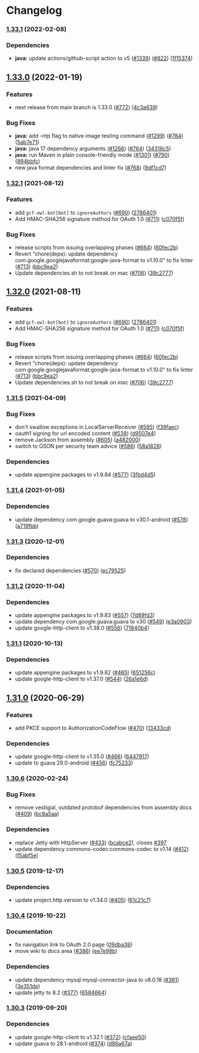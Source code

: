# Changelog

### [1.33.1](https://github.com/googleapis/google-oauth-java-client/compare/v1.33.0...v1.33.1) (2022-02-08)


### Dependencies

* **java:** update actions/github-script action to v5 ([#1339](https://github.com/googleapis/google-oauth-java-client/issues/1339)) ([#822](https://github.com/googleapis/google-oauth-java-client/issues/822)) ([1f15374](https://github.com/googleapis/google-oauth-java-client/commit/1f15374fe935bf46e9cda59270694f682ba5f75b))

## [1.33.0](https://github.com/googleapis/google-oauth-java-client/compare/v1.32.1...v1.33.0) (2022-01-19)


### Features

* next release from main branch is 1.33.0 ([#772](https://github.com/googleapis/google-oauth-java-client/issues/772)) ([4c3a639](https://github.com/googleapis/google-oauth-java-client/commit/4c3a6399f6d4aa4871bd119de378965e187e58b3))


### Bug Fixes

* **java:** add -ntp flag to native image testing command ([#1299](https://github.com/googleapis/google-oauth-java-client/issues/1299)) ([#784](https://github.com/googleapis/google-oauth-java-client/issues/784)) ([5ab7e71](https://github.com/googleapis/google-oauth-java-client/commit/5ab7e71390fbb2077b990e7a4b846b0eaa91d8a5))
* **java:** java 17 dependency arguments ([#1266](https://github.com/googleapis/google-oauth-java-client/issues/1266)) ([#764](https://github.com/googleapis/google-oauth-java-client/issues/764)) ([34318c5](https://github.com/googleapis/google-oauth-java-client/commit/34318c5342dbf6226c9959dcef26e45ecbcb650f))
* **java:** run Maven in plain console-friendly mode ([#1301](https://github.com/googleapis/google-oauth-java-client/issues/1301)) ([#790](https://github.com/googleapis/google-oauth-java-client/issues/790)) ([894bbfc](https://github.com/googleapis/google-oauth-java-client/commit/894bbfc751099d19b5f18fe70c2e068b1f6fd09c))
* new java format dependencies and linter fix ([#768](https://github.com/googleapis/google-oauth-java-client/issues/768)) ([9df1cd7](https://github.com/googleapis/google-oauth-java-client/commit/9df1cd70057bbb4f37f487f10d309d651ed68d20))

### [1.32.1](https://www.github.com/googleapis/google-oauth-java-client/compare/v1.32.0...v1.32.1) (2021-08-12)


### Features

* add `gcf-owl-bot[bot]` to `ignoreAuthors` ([#690](https://www.github.com/googleapis/google-oauth-java-client/issues/690)) ([2786401](https://www.github.com/googleapis/google-oauth-java-client/commit/27864015793eab524c83ba4fc345a1afc27d7a95))
* Add HMAC-SHA256 signature method for OAuth 1.0 ([#711](https://www.github.com/googleapis/google-oauth-java-client/issues/711)) ([c070f5f](https://www.github.com/googleapis/google-oauth-java-client/commit/c070f5f27d8034f681b7fc9a43825cfc7fd6f06f))


### Bug Fixes

* release scripts from issuing overlapping phases ([#664](https://www.github.com/googleapis/google-oauth-java-client/issues/664)) ([60fec2b](https://www.github.com/googleapis/google-oauth-java-client/commit/60fec2b9bbd5d632dff155a45a2ed0fa2f261c45))
* Revert "chore(deps): update dependency com.google.googlejavaformat:google-java-format to v1.10.0" to fix linter ([#713](https://www.github.com/googleapis/google-oauth-java-client/issues/713)) ([bbc9ea2](https://www.github.com/googleapis/google-oauth-java-client/commit/bbc9ea2865f30a12402869e427bc6ae3ebffc588))
* Update dependencies.sh to not break on mac ([#706](https://www.github.com/googleapis/google-oauth-java-client/issues/706)) ([39c2777](https://www.github.com/googleapis/google-oauth-java-client/commit/39c2777543ca46dc2e4c12bd5469e829c9a85c37))

## [1.32.0](https://www.github.com/googleapis/google-oauth-java-client/compare/v1.31.5...v1.32.0) (2021-08-11)


### Features

* add `gcf-owl-bot[bot]` to `ignoreAuthors` ([#690](https://www.github.com/googleapis/google-oauth-java-client/issues/690)) ([2786401](https://www.github.com/googleapis/google-oauth-java-client/commit/27864015793eab524c83ba4fc345a1afc27d7a95))
* Add HMAC-SHA256 signature method for OAuth 1.0 ([#711](https://www.github.com/googleapis/google-oauth-java-client/issues/711)) ([c070f5f](https://www.github.com/googleapis/google-oauth-java-client/commit/c070f5f27d8034f681b7fc9a43825cfc7fd6f06f))


### Bug Fixes

* release scripts from issuing overlapping phases ([#664](https://www.github.com/googleapis/google-oauth-java-client/issues/664)) ([60fec2b](https://www.github.com/googleapis/google-oauth-java-client/commit/60fec2b9bbd5d632dff155a45a2ed0fa2f261c45))
* Revert "chore(deps): update dependency com.google.googlejavaformat:google-java-format to v1.10.0" to fix linter ([#713](https://www.github.com/googleapis/google-oauth-java-client/issues/713)) ([bbc9ea2](https://www.github.com/googleapis/google-oauth-java-client/commit/bbc9ea2865f30a12402869e427bc6ae3ebffc588))
* Update dependencies.sh to not break on mac ([#706](https://www.github.com/googleapis/google-oauth-java-client/issues/706)) ([39c2777](https://www.github.com/googleapis/google-oauth-java-client/commit/39c2777543ca46dc2e4c12bd5469e829c9a85c37))

### [1.31.5](https://www.github.com/googleapis/google-oauth-java-client/compare/v1.31.4...v1.31.5) (2021-04-09)


### Bug Fixes

* don't swallow exceptions in LocalServerReceiver ([#595](https://www.github.com/googleapis/google-oauth-java-client/issues/595)) ([f39faec](https://www.github.com/googleapis/google-oauth-java-client/commit/f39faec9980fa65602a216fbf34555b744139443))
* oauth1 signing for url encoded content ([#538](https://www.github.com/googleapis/google-oauth-java-client/issues/538)) ([d9507e4](https://www.github.com/googleapis/google-oauth-java-client/commit/d9507e4c367cc870b811e28e3b206ef4661c67d8))
* remove Jackson from assembly ([#605](https://www.github.com/googleapis/google-oauth-java-client/issues/605)) ([a482000](https://www.github.com/googleapis/google-oauth-java-client/commit/a482000eddf3c056f57492487c4a2f1e2f81feeb))
* switch to GSON per security team advice ([#586](https://www.github.com/googleapis/google-oauth-java-client/issues/586)) ([58a1828](https://www.github.com/googleapis/google-oauth-java-client/commit/58a1828e8e291c59494893b2632c294dffe98b23))


### Dependencies

* update appengine packages to v1.9.84 ([#577](https://www.github.com/googleapis/google-oauth-java-client/issues/577)) ([3fbd4d5](https://www.github.com/googleapis/google-oauth-java-client/commit/3fbd4d5205215447969adb7fa93a46f309eed4a5))

### [1.31.4](https://www.github.com/googleapis/google-oauth-java-client/compare/v1.31.3...v1.31.4) (2021-01-05)


### Dependencies

* update dependency com.google.guava:guava to v30.1-android ([#578](https://www.github.com/googleapis/google-oauth-java-client/issues/578)) ([a719fbb](https://www.github.com/googleapis/google-oauth-java-client/commit/a719fbb03701938aac125f456153433e41b69393))

### [1.31.3](https://www.github.com/googleapis/google-oauth-java-client/compare/v1.31.2...v1.31.3) (2020-12-01)


### Dependencies

* fix declared dependencies ([#570](https://www.github.com/googleapis/google-oauth-java-client/issues/570)) ([ec79525](https://www.github.com/googleapis/google-oauth-java-client/commit/ec79525da8bc50d4cb641a87c186a5870a61afd4))

### [1.31.2](https://www.github.com/googleapis/google-oauth-java-client/compare/v1.31.1...v1.31.2) (2020-11-04)


### Dependencies

* update appengine packages to v1.9.83 ([#557](https://www.github.com/googleapis/google-oauth-java-client/issues/557)) ([7d89fd3](https://www.github.com/googleapis/google-oauth-java-client/commit/7d89fd36810e5c29073e0ab571e7e433d4473996))
* update dependency com.google.guava:guava to v30 ([#549](https://www.github.com/googleapis/google-oauth-java-client/issues/549)) ([e3a0903](https://www.github.com/googleapis/google-oauth-java-client/commit/e3a0903fc405ea6fa86e62032dfb2a9fc9a23d1f))
* update google-http-client to v1.38.0 ([#556](https://www.github.com/googleapis/google-oauth-java-client/issues/556)) ([71840b4](https://www.github.com/googleapis/google-oauth-java-client/commit/71840b44348f70f9c1e226f51aae3761d71dc341))

### [1.31.1](https://www.github.com/googleapis/google-oauth-java-client/compare/v1.31.0...v1.31.1) (2020-10-13)


### Dependencies

* update appengine packages to v1.9.82 ([#465](https://www.github.com/googleapis/google-oauth-java-client/issues/465)) ([651256c](https://www.github.com/googleapis/google-oauth-java-client/commit/651256caaaa0f760c6e098d6dae10b0c939564d4))
* update google-http-client to v1.37.0 ([#544](https://www.github.com/googleapis/google-oauth-java-client/issues/544)) ([26a1e6d](https://www.github.com/googleapis/google-oauth-java-client/commit/26a1e6d17f984cc6c3d5a9d7dbfe984eda2c27bd))

## [1.31.0](https://www.github.com/googleapis/google-oauth-java-client/compare/v1.30.6...v1.31.0) (2020-06-29)


### Features

* add PKCE support to AuthorizationCodeFlow ([#470](https://www.github.com/googleapis/google-oauth-java-client/issues/470)) ([13433cd](https://www.github.com/googleapis/google-oauth-java-client/commit/13433cd7dd06267fc261f0b1d4764f8e3432c824))


### Dependencies

* update google-http-client to v1.35.0 ([#466](https://www.github.com/googleapis/google-oauth-java-client/issues/466)) ([6447917](https://www.github.com/googleapis/google-oauth-java-client/commit/6447917c657a5ae4267afbab74dfdb890bbfbf28))
* update to guava 29.0-android ([#456](https://www.github.com/googleapis/google-oauth-java-client/issues/456)) ([fc75233](https://www.github.com/googleapis/google-oauth-java-client/commit/fc752336af9cbdb9b2ed816a63d7bd3d8d1e2778))

### [1.30.6](https://www.github.com/googleapis/google-oauth-java-client/compare/v1.30.5...v1.30.6) (2020-02-24)


### Bug Fixes

* remove vestigial, outdated protobuf dependencies from assembly docs ([#409](https://www.github.com/googleapis/google-oauth-java-client/issues/409)) ([bc8a5aa](https://www.github.com/googleapis/google-oauth-java-client/commit/bc8a5aa3745b414bea035d9dad66882be7ad6311))


### Dependencies

* replace Jetty with HttpServer ([#433](https://www.github.com/googleapis/google-oauth-java-client/issues/433)) ([bcabce2](https://www.github.com/googleapis/google-oauth-java-client/commit/bcabce25df8b7dc9d3d0edfca009d47a465d1af3)), closes [#397](https://www.github.com/googleapis/google-oauth-java-client/issues/397)
* update dependency commons-codec:commons-codec to v1.14 ([#412](https://www.github.com/googleapis/google-oauth-java-client/issues/412)) ([f5abf5e](https://www.github.com/googleapis/google-oauth-java-client/commit/f5abf5e00b9785f48fdea55a9d993565c66af61a))

### [1.30.5](https://www.github.com/googleapis/google-oauth-java-client/compare/v1.30.4...v1.30.5) (2019-12-17)


### Dependencies

* update project.http.version to v1.34.0 ([#405](https://www.github.com/googleapis/google-oauth-java-client/issues/405)) ([61c21c7](https://www.github.com/googleapis/google-oauth-java-client/commit/61c21c7f6be6aca8285e3fedf1edab9a0faf3570))

### [1.30.4](https://www.github.com/googleapis/google-oauth-java-client/compare/v1.30.3...v1.30.4) (2019-10-22)


### Documentation

* fix navigation link to OAuth 2.0 page ([09dba36](https://www.github.com/googleapis/google-oauth-java-client/commit/09dba36c4166fd1a062cc75e8688cd933c30f21d))
* move wiki to docs area ([#386](https://www.github.com/googleapis/google-oauth-java-client/issues/386)) ([ee7e98b](https://www.github.com/googleapis/google-oauth-java-client/commit/ee7e98b187251f1031863ad02790bf37a65b5691))


### Dependencies

* update dependency mysql:mysql-connector-java to v8.0.18 ([#381](https://www.github.com/googleapis/google-oauth-java-client/issues/381)) ([3e351de](https://www.github.com/googleapis/google-oauth-java-client/commit/3e351de3fb9a70a9174d06970b60d2387955e196))
* update jetty to 8.2 ([#377](https://www.github.com/googleapis/google-oauth-java-client/issues/377)) ([6584664](https://www.github.com/googleapis/google-oauth-java-client/commit/658466473c4f016c356e3647234e19c9166fcaec))

### [1.30.3](https://www.github.com/googleapis/google-oauth-java-client/compare/v1.30.2...v1.30.3) (2019-09-20)


### Dependencies

* update google-http-client to v1.32.1 ([#372](https://www.github.com/googleapis/google-oauth-java-client/issues/372)) ([cfaee50](https://www.github.com/googleapis/google-oauth-java-client/commit/cfaee50))
* update guava to 28.1-android ([#374](https://www.github.com/googleapis/google-oauth-java-client/issues/374)) ([d86a67a](https://www.github.com/googleapis/google-oauth-java-client/commit/d86a67a))
